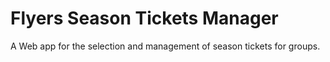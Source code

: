 Flyers Season Tickets Manager
==========================

A Web app for the selection and management of season tickets for groups.
